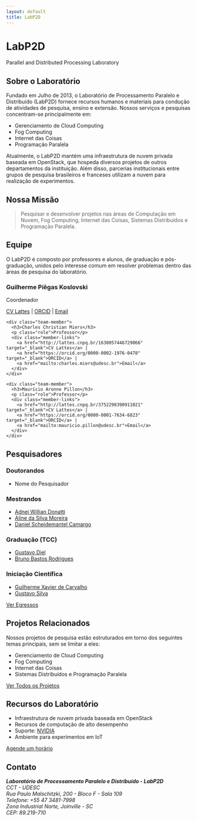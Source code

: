```yaml
---
layout: default
title: LabP2D 
---
```


<div class="header-container">
  <h1>LabP2D</h1>
  <p class="subtitle">Parallel and Distributed Processing Laboratory</p>
</div>

<div class="content-section">
  <h2>Sobre o Laboratório</h2>
  <p>Fundado em Julho de 2013, o Laboratório de Processamento Paralelo e Distribuído (LabP2D) fornece recursos humanos e materiais para condução de atividades de pesquisa, ensino e extensão. Nossos serviços e pesquisas concentram-se principalmente em:</p>
  
  <ul class="research-topics">
    <li>Gerenciamento de Cloud Computing</li>
    <li>Fog Computing</li>
    <li>Internet das Coisas</li>
    <li>Programação Paralela</li>
  </ul>

  <p>Atualmente, o LabP2D mantém uma infraestrutura de nuvem privada baseada em OpenStack, que hospeda diversos projetos de outros departamentos da instituição. Além disso, parcerias institucionais entre grupos de pesquisa brasileiros e franceses utilizam a nuvem para realização de experimentos.</p>
</div>

<div class="mission-section">
  <h2>Nossa Missão</h2>
  <blockquote>
    Pesquisar e desenvolver projetos nas áreas de Computação em Nuvem, Fog Computing, Internet das Coisas, Sistemas Distribuídos e Programação Paralela.
  </blockquote>
</div>

<div class="team-section">
  <h2>Equipe</h2>
  <p>O LabP2D é composto por professores e alunos, de graduação e pós-graduação, unidos pelo interesse comum em resolver problemas dentro das áreas de pesquisa do laboratório.</p>

  <div class="team-grid">
    <!-- Coordenador -->
    <div class="team-member">
      <h3>Guilherme Piêgas Koslovski</h3>
      <p class="role">Coordenador</p>
      <div class="member-links">
        <a href="http://lattes.cnpq.br/2749773427704993" target="_blank">CV Lattes</a> | 
        <a href="https://orcid.org/0000-0003-4936-1619" target="_blank">ORCID</a> | 
        <a href="mailto:guilherme.koslovski@udesc.br">Email</a>
      </div>
    </div>

    <div class="team-member">
      <h3>Charles Christian Miers</h3>
      <p class="role">Professor</p>
      <div class="member-links">
        <a href="http://lattes.cnpq.br/1630057446729066" target="_blank">CV Lattes</a> | 
        <a href="https://orcid.org/0000-0002-1976-0478" target="_blank">ORCID</a> | 
        <a href="mailto:charles.miers@udesc.br">Email</a>
      </div>
    </div>

    <div class="team-member">
      <h3>Maurício Aronne Pillon</h3>
      <p class="role">Professor</p>
      <div class="member-links">
        <a href="http://lattes.cnpq.br/3752298390911021" target="_blank">CV Lattes</a> | 
        <a href="https://orcid.org/0000-0001-7634-6823" target="_blank">ORCID</a> | 
        <a href="mailto:mauricio.pillon@udesc.br">Email</a>
      </div>
    </div>
  </div>
</div>

<div class="students-section">
  <h2>Pesquisadores</h2>
  
  <div class="student-category">
    <h3>Doutorandos</h3>
    <ul class="student-list">
      <li>Nome do Pesquisador</li>
    </ul>
  </div>

  <div class="student-category">
    <h3>Mestrandos</h3>
    <ul class="student-list">
      <li><a href="https://github.com/adneiwd">Adnei Willian Donatti</a></li>
      <li><a href="https://github.com/alinesm">Aline da Silva Moreira</a></li>
      <li><a href="https://github.com/danielcamargo">Daniel Scheidemantel Camargo</a></li>
      <!-- Outros mestrandos -->
    </ul>
  </div>

  <div class="student-category">
    <h3>Graduação (TCC)</h3>
    <ul class="student-list">
      <li><a href="https://github.com/gustavodiel">Gustavo Diel</a></li>
      <li><a href="https://github.com/Br3nOT">Bruno Bastos Rodrigues</a></li>
      <!-- Outros graduandos -->
    </ul>
  </div>

  <div class="student-category">
    <h3>Iniciação Científica</h3>
    <ul class="student-list">
      <li><a href="https://github.com/guixavier77">Guilherme Xavier de Carvalho</a></li>
      <li><a href="https://github.com/GustavoSilvaNogueira">Gustavo Silva</a></li>
      <!-- Outros ICs -->
    </ul>
  </div>

  <div class="text-center">
    <a href="/GraduatedStudents.html" class="btn btn-secondary">Ver Egressos</a>
  </div>
</div>

<div class="projects-section">
  <h2>Projetos Relacionados</h2>
  <p>Nossos projetos de pesquisa estão estruturados em torno dos seguintes temas principais, sem se limitar a eles:</p>
  
  <ul class="project-list">
    <li>Gerenciamento de Cloud Computing</li>
    <li>Fog Computing</li>
    <li>Internet das Coisas</li>
    <li>Sistemas Distribuídos e Programação Paralela</li>
  </ul>

  <div class="text-center">
    <a href="/RelatedProjects.html" class="btn btn-secondary">Ver Todos os Projetos</a>
  </div>
</div>

<div class="resources-section">
  <h2>Recursos do Laboratório</h2>
  <ul class="resources-list">
    <li>Infraestrutura de nuvem privada baseada em OpenStack</li>
    <li>Recursos de computação de alto desempenho</li>
    <li>Suporte: <a href="https://www.nvidia.com" target="_blank">NVIDIA</a></li>
    <li>Ambiente para experimentos em IoT</li>
  </ul>
  <a href="/agendamento.html" class="btn btn-primary">Agende um horário</a>
</div>

<div class="contact-section">
  <h2>Contato</h2>
  <address>
    <strong>Laboratório de Processamento Paralelo e Distribuído - LabP2D</strong><br>
    CCT - UDESC<br>
    Rua Paulo Malschitzki, 200 - Bloco F - Sala 109<br>
    Telefone: +55 47 3481-7998<br>
    Zona Industrial Norte, Joinville - SC<br>
    CEP: 89.219-710
  </address>
</div>